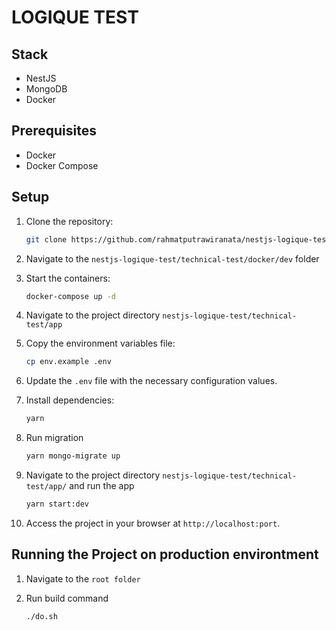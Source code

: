 # LOGIQUE TEST

## Stack
- NestJS
- MongoDB
- Docker

## Prerequisites
- Docker
- Docker Compose

## Setup

1. Clone the repository:
    ```bash
    git clone https://github.com/rahmatputrawiranata/nestjs-logique-test
    ```

2. Navigate to the `nestjs-logique-test/technical-test/docker/dev` folder

3. Start the containers:
    ```bash
    docker-compose up -d
    ```

4. Navigate to the project directory `nestjs-logique-test/technical-test/app`

3. Copy the environment variables file:
    ```bash
    cp env.example .env
    ```

4. Update the `.env` file with the necessary configuration values.

5. Install dependencies:
    ```bash
    yarn
    ```

6. Run migration
    ```bash
    yarn mongo-migrate up
    ```

7. Navigate to the project directory `nestjs-logique-test/technical-test/app/` and run the app
    ```bash
    yarn start:dev
    ```

8. Access the project in your browser at `http://localhost:port`.



## Running the Project on production environtment

1. Navigate to the `root folder`

2. Run build command

    ```bash
    ./do.sh
    ```